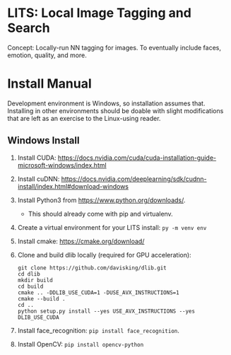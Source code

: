 # LITS: Local Image Tagging and Search
Concept: Locally-run NN tagging for images. To eventually include faces, emotion, quality, and more.

# Install Manual 

Development environment is Windows, so installation assumes that. Installing in other environments should be doable with slight modifications that are left as an exercise to the Linux-using reader.

## Windows Install
1. Install CUDA: https://docs.nvidia.com/cuda/cuda-installation-guide-microsoft-windows/index.html
1. Install cuDNN: https://docs.nvidia.com/deeplearning/sdk/cudnn-install/index.html#download-windows
1. Install Python3 from https://www.python.org/downloads/.
   - This should already come with pip and virtualenv.
1. Create a virtual environment for your LITS install: `py -m venv env`
1. Install cmake: https://cmake.org/download/
1. Clone and build dlib locally (required for GPU acceleration):
    ```
    git clone https://github.com/davisking/dlib.git
    cd dlib
    mkdir build
    cd build
    cmake .. -DDLIB_USE_CUDA=1 -DUSE_AVX_INSTRUCTIONS=1
    cmake --build .
    cd ..
    python setup.py install --yes USE_AVX_INSTRUCTIONS --yes DLIB_USE_CUDA
    ```

1. Install face_recognition: `pip install face_recognition`.
1. Install OpenCV: `pip install opencv-python`

